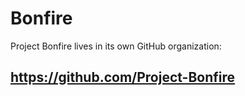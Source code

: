 # Bonfire

Project Bonfire lives in its own GitHub organization:

## https://github.com/Project-Bonfire
